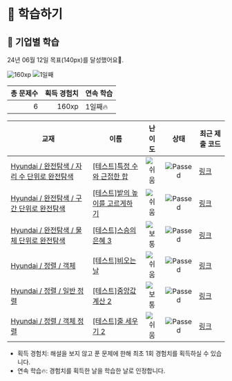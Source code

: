 # 📖 학습하기

## 🚀 기업별 학습
24년 06월 12일 목표(140px)를 달성했어요🥳.

![160xp](https://img.shields.io/badge/EXP-160xp-%235cb85c.svg?for-the-badge)
![1일째](https://img.shields.io/badge/연속학습-1일째-%23E34F26.svg?for-the-badge)

|총 문제수|획득 경험치|연속 학습|
|---:|---:|---|
6|160xp|1일째🔥|

|교재|이름|난이도|상태|최근 제출 코드|
|---|---|:---:|:---:|---|
|[Hyundai / 완전탐색 / 자리 수 단위로 완전탐색](https://www.codetree.ai/missions?missionId=17)|[[테스트]특정 수와 근접한 합](https://www.codetree.ai/missions/17/problems/sum-close-to-particular-number)|![쉬움][easy]|![Passed][passed]|[링크](https://github.com/inshining/codetree-TILs/blob/main/240612/%ED%8A%B9%EC%A0%95%20%EC%88%98%EC%99%80%20%EA%B7%BC%EC%A0%91%ED%95%9C%20%ED%95%A9/sum-close-to-particular-number.py)|
|[Hyundai / 완전탐색 / 구간 단위로 완전탐색](https://www.codetree.ai/missions?missionId=17)|[[테스트]밭의 높이를 고르게하기](https://www.codetree.ai/missions/17/problems/equalizing-the-height-of-the-field)|![쉬움][easy]|![Passed][passed]|[링크](https://github.com/inshining/codetree-TILs/blob/main/240612/%EB%B0%AD%EC%9D%98%20%EB%86%92%EC%9D%B4%EB%A5%BC%20%EA%B3%A0%EB%A5%B4%EA%B2%8C%ED%95%98%EA%B8%B0/equalizing-the-height-of-the-field.py)|
|[Hyundai / 완전탐색 / 물체 단위로 완전탐색](https://www.codetree.ai/missions?missionId=17)|[[테스트]스승의 은혜 3](https://www.codetree.ai/missions/17/problems/the-grace-form-teacher-3)|![보통][medium]|![Passed][passed]|[링크](https://github.com/inshining/codetree-TILs/blob/main/240612/%EC%8A%A4%EC%8A%B9%EC%9D%98%20%EC%9D%80%ED%98%9C%203/the-grace-form-teacher-3.py)|
|[Hyundai / 정렬 / 객체](https://www.codetree.ai/missions?missionId=17)|[[테스트]비오는 날](https://www.codetree.ai/missions/17/problems/rainy-day)|![쉬움][easy]|![Passed][passed]|[링크](https://github.com/inshining/codetree-TILs/blob/main/240612/%EB%B9%84%EC%98%A4%EB%8A%94%20%EB%82%A0/rainy-day.py)|
|[Hyundai / 정렬 / 일반 정렬](https://www.codetree.ai/missions?missionId=17)|[[테스트]중앙값 계산 2](https://www.codetree.ai/missions/17/problems/get-median-2)|![보통][medium]|![Passed][passed]|[링크](https://github.com/inshining/codetree-TILs/blob/main/240612/%EC%A4%91%EC%95%99%EA%B0%92%20%EA%B3%84%EC%82%B0%202/get-median-2.py)|
|[Hyundai / 정렬 / 객체 정렬](https://www.codetree.ai/missions?missionId=17)|[[테스트]줄 세우기 2](https://www.codetree.ai/missions/17/problems/line-up-students-2)|![쉬움][easy]|![Passed][passed]|[링크](https://github.com/inshining/codetree-TILs/blob/main/240612/%EC%A4%84%20%EC%84%B8%EC%9A%B0%EA%B8%B0%202/line-up-students-2.py)|


* 획득 경험치: 해설을 보지 않고 푼 문제에 한해 최초 1회 경험치를 획득하실 수 있습니다.
* 연속 학습🔥: 경험치를 획득한 날을 학습한 날로 인정합니다.










[b5]: https://img.shields.io/badge/Bronze_5-%235D3E31.svg
[b4]: https://img.shields.io/badge/Bronze_4-%235D3E31.svg
[b3]: https://img.shields.io/badge/Bronze_3-%235D3E31.svg
[b2]: https://img.shields.io/badge/Bronze_2-%235D3E31.svg
[b1]: https://img.shields.io/badge/Bronze_1-%235D3E31.svg
[s5]: https://img.shields.io/badge/Silver_5-%23394960.svg
[s4]: https://img.shields.io/badge/Silver_4-%23394960.svg
[s3]: https://img.shields.io/badge/Silver_3-%23394960.svg
[s2]: https://img.shields.io/badge/Silver_2-%23394960.svg
[s1]: https://img.shields.io/badge/Silver_1-%23394960.svg
[g5]: https://img.shields.io/badge/Gold_5-%23FFC433.svg
[g4]: https://img.shields.io/badge/Gold_4-%23FFC433.svg
[g3]: https://img.shields.io/badge/Gold_3-%23FFC433.svg
[g2]: https://img.shields.io/badge/Gold_2-%23FFC433.svg
[g1]: https://img.shields.io/badge/Gold_1-%23FFC433.svg
[p5]: https://img.shields.io/badge/Platinum_5-%2376DDD8.svg
[p4]: https://img.shields.io/badge/Platinum_4-%2376DDD8.svg
[p3]: https://img.shields.io/badge/Platinum_3-%2376DDD8.svg
[p2]: https://img.shields.io/badge/Platinum_2-%2376DDD8.svg
[p1]: https://img.shields.io/badge/Platinum_1-%2376DDD8.svg
[passed]: https://img.shields.io/badge/Passed-%23009D27.svg
[failed]: https://img.shields.io/badge/Failed-%23D24D57.svg
[easy]: https://img.shields.io/badge/쉬움-%235cb85c.svg?for-the-badge
[medium]: https://img.shields.io/badge/보통-%23FFC433.svg?for-the-badge
[hard]: https://img.shields.io/badge/어려움-%23D24D57.svg?for-the-badge
